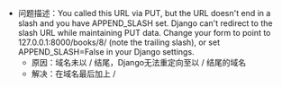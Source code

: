 - 问题描述：You called this URL via PUT, but the URL doesn't end in a slash and you have APPEND_SLASH set. Django can't redirect to the slash URL while maintaining PUT data. Change your form to point to 127.0.0.1:8000/books/8/ (note the trailing slash), or set APPEND_SLASH=False in your Django settings.  
    - 原因：域名未以 / 结尾，Django无法重定向至以 / 结尾的域名  
    - 解决：在域名最后加上 /



